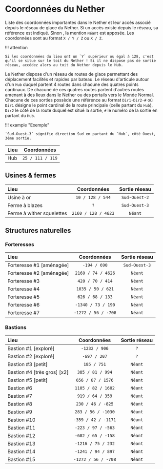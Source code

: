 # Coordonnées du Nether

Liste des coordonnées importantes dans le Nether et leur accès associé depuis le réseau de glace du Nether. Si un accès existe depuis le réseau, sa référence est indiqué. Sinon , la mention `Néant` est apposée. Les coordonnées sont au format `X / Y / Z` ou `X / Z`.

!!! attention

    Si les coordonnées du lieu ont un `Y` supérieur ou égal à 128, c'est qu'il se situe sur le toit du Nether ! Si il ne dispose pas de sortie réseau, accédez alors au toit du Nether depuis le Hub.

Le Nether dispose d'un réseau de routes de glace permettant des déplacement facilités et rapides par bateau. Le réseau d'articule autour d'un `Hub` duquel partent 4 routes dans chacune des quatres points cardinaux. De chacune de ces quatres routes partent d'autres routes amenant à des lieux dans le Nether ou des portails vers le Monde Normal. Chacune de ces sorties possède une référence au format `Dir1-Dir2-#` où `Dir1` désigne le point cardinal de la route principale (celle partant du `Hub`), `Dir2` le côté de la route duquel est situé la sortie, `#` le numéro de la sortie en partant du `Hub`.

!!! example "Exemple"

    `Sud-Ouest-3` signifie direction Sud en partant du `Hub`, côté Ouest, 3ème sortie.  

| Lieu | Coordonnées |
|:-----|:-----------:|
| Hub | `25 / 111 / 119` |

## Usines & fermes

| Lieu | Coordonnées | Sortie réseau |
|:-----|:-----------:|:-------------:|
| Usine à or | `10 / 128 / 544` | `Sud-Ouest-2` |
| Ferme à blazes | `?` | `Sud-Ouest-3` |
| Ferme à wither squelettes | `2160 / 128 / 4623` | `Néant` |

## Structures naturelles

### Forteresses

| Lieu | Coordonnées | Sortie réseau |
|:-----|:-----------:|:-------------:|
| Forteresse #1 [aménagée] | `-194 / 690` | `Sud-Ouest-3` |
| Forteresse #2 [aménagée] | `2160 / 74 / 4626` | `Néant` |
| Forteresse #3 | `420 / 70 / 414` | `Néant` |
| Forteresse #4 | `1035 / 50 / 621` | `Néant` |
| Forteresse #5 | `626 / 68 / 133` | `Néant` |
| Forteresse #6 | `-1340 / 73 / 190` | `Néant` |
| Forteresse #7 | `-1272 / 56 / -708` | `Néant` |

### Bastions

| Lieu | Coordonnées | Sortie réseau |
|:-----|:-----------:|:-------------:|
| Bastion #1 [exploré] | `-1232 / 906` | `?` |
| Bastion #2 [exploré] | `-697 / 207` | `?` |
| Bastion #3 [petit] | `185 / 751` | `Néant` |
| Bastion #4 [très gros] [x2] | `385 / 81 / 994` | `Néant` |
| Bastion #5 [petit] | `656 / 87 / 1576` | `Néant` |
| Bastion #6 | `1105 / 82 / 1602` | `Néant` |
| Bastion #7 | `919 / 64 / 359` | `Néant` |
| Bastion #8 | `230 / 46 / -825` | `Néant` |
| Bastion #9 | `283 / 56 / -1030` | `Néant` |
| Bastion #10 | `-359 / 42 / -1171` | `Néant` |
| Bastion #11 | `-223 / 97 / -563` | `Néant` |
| Bastion #12 | `-682 / 65 / -158` | `Néant` |
| Bastion #13 | `-1216 / 75 / 232` | `Néant` |
| Bastion #14 | `-1241 / 94 / 897` | `Néant` |
| Bastion #15 | `-1272 / 56 / -708` | `Néant` |
